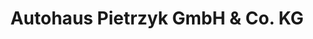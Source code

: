 ---
title: "Autohaus Pietrzyk GmbH & Co. KG"
url: /hankensbuettel/autohaus-pietrzyk-gmbh-und-co-kg/
shop: Autohaus
---